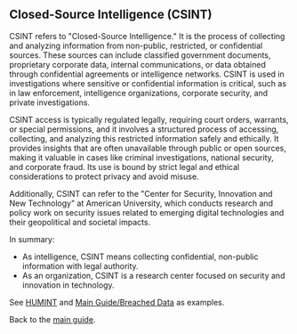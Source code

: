 ## Closed-Source Intelligence (CSINT)

CSINT refers to "Closed-Source Intelligence." It is the process of collecting and analyzing information from non-public, restricted, or confidential sources. These sources can include classified government documents, proprietary corporate data, internal communications, or data obtained through confidential agreements or intelligence networks. CSINT is used in investigations where sensitive or confidential information is critical, such as in law enforcement, intelligence organizations, corporate security, and private investigations.

CSINT access is typically regulated legally, requiring court orders, warrants, or special permissions, and it involves a structured process of accessing, collecting, and analyzing this restricted information safely and ethically. It provides insights that are often unavailable through public or open sources, making it valuable in cases like criminal investigations, national security, and corporate fraud. Its use is bound by strict legal and ethical considerations to protect privacy and avoid misuse.

Additionally, CSINT can refer to the "Center for Security, Innovation and New Technology" at American University, which conducts research and policy work on security issues related to emerging digital technologies and their geopolitical and societal impacts.

In summary:
- As intelligence, CSINT means collecting confidential, non-public information with legal authority.
- As an organization, CSINT is a research center focused on security and innovation in technology.

See [HUMINT](https://github.com/airborne-commando/OPSEC-OSINT-Tools/blob/main/HUMINT.md) and [Main Guide/Breached Data](https://github.com/airborne-commando/OPSEC-OSINT-Tools/tree/main?tab=readme-ov-file#breached-data) as examples.

Back to the [main guide](https://github.com/airborne-commando/OPSEC-OSINT-Tools).
